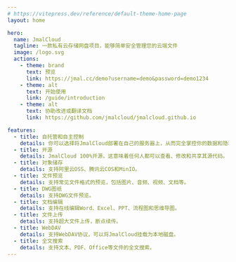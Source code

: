 ```yaml
---
# https://vitepress.dev/reference/default-theme-home-page
layout: home

hero:
  name: JmalCloud
  tagline: 一款私有云存储网盘项目，能够简单安全管理您的云端文件
  image: /logo.svg
  actions:
    - theme: brand
      text: 预览
      link: https://jmal.cc/demo?username=demo&password=demo1234
    - theme: alt
      text: 开始使用
      link: /guide/introduction
    - theme: alt
      text: 协助改进或翻译文档
      link: https://github.com/jmalcloud/jmalcloud.github.io

features:
  - title: 自托管和自主控制
    details: 你可以选择将JmalCloud部署在自己的服务器上，从而完全掌控你的数据和隐私。
  - title: 开源
    details: JmalCloud 100%开源，这意味着任何人都可以查看、修改和共享其源代码。
  - title: 对象储存
    details: 支持阿里云OSS、腾讯云COS和MinIO。
  - title: 文件预览
    details: 支持常见文件格式的预览，包括图片、音频、视频、文档等。
  - title: DWG图纸
    details: 支持DWG文件预览。
  - title: 文档编辑
    details: 支持在线编辑Word、Excel、PPT、流程图和思维导图。
  - title: 文件上传
    details: 支持超大文件上传，断点续传。
  - title: WebDAV
    details: 支持WebDAV协议，可以将JmalCloud挂载为本地磁盘。
  - title: 全文搜索
    details: 支持文本、PDF、Office等文件的全文搜索。
---
```

